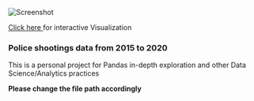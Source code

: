 ![Screenshot](ewadsdas.png)
<p><a href="https://public.tableau.com/profile/ahsen">Click here </a> for interactive Visualization</p>
<h3>Police shootings data from 2015 to 2020</h3>
<p>This is a personal project for Pandas in-depth exploration and other Data Science/Analytics practices</p>
<b>Please change the file path accordingly</b>

